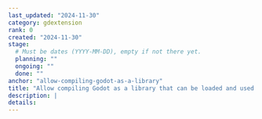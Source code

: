 ```yaml
---
last_updated: "2024-11-30"
category: gdextension
rank: 0
created: "2024-11-30"
stage:
  # Must be dates (YYYY-MM-DD), empty if not there yet.
  planning: ""
  ongoing: ""
  done: ""
anchor: "allow-compiling-godot-as-a-library"
title: "Allow compiling Godot as a library that can be loaded and used by other applications"
description: |
details:
---
```

